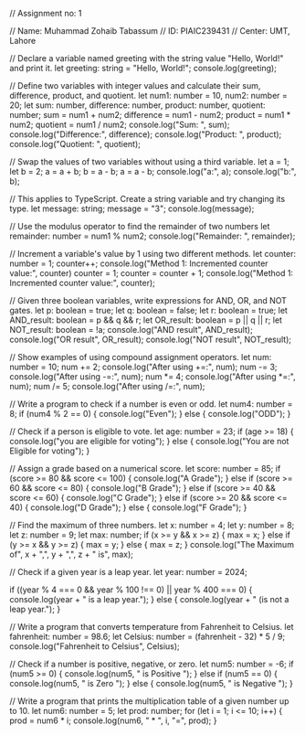 // Assignment no: 1

// Name: Muhammad Zohaib Tabassum
// ID: PIAIC239431
// Center: UMT, Lahore


// Declare a variable named greeting with the string value "Hello, World!" and print it.
let greeting: string = "Hello, World!";
console.log(greeting);

// Define two variables with integer values and calculate their sum, difference, product, and quotient.
let num1: number = 10, num2: number = 20;
let sum: number, difference: number, product: number, quotient: number;
sum = num1 + num2;
difference = num1 - num2;
product = num1 * num2;
quotient = num1 / num2;
console.log("Sum: ", sum);
console.log("Difference:", difference);
console.log("Product: ", product);
console.log("Quotient: ", quotient);

// Swap the values of two variables without using a third variable.
let a = 1;
let b = 2;
a = a + b;
b = a - b;
a = a - b;
console.log("a:", a);
console.log("b:", b);

// This applies to TypeScript. Create a string variable and try changing its type.
let message: string;
message = "3";
console.log(message);

// Use the modulus operator to find the remainder of two numbers
let remainder: number = num1 % num2;
console.log("Remainder: ", remainder);

// Increment a variable's value by 1 using two different methods.
let counter: number = 1;
counter++;
console.log("Method 1: Incremented counter value:", counter)
counter = 1;
counter = counter + 1;
console.log("Method 1: Incremented counter value:", counter);

// Given three boolean variables, write expressions for AND, OR, and NOT gates.
let p: boolean = true;
let q: boolean = false;
let r: boolean = true;
let AND_result: boolean = p && q && r;
let OR_result: boolean = p || q || r;
let NOT_result: boolean = !a;
console.log("AND result", AND_result);
console.log("OR result", OR_result);
console.log("NOT result", NOT_result);

// Show examples of using compound assignment operators.
let num: number = 10;
num += 2;
console.log("After using +=:", num);
num -= 3;
console.log("After using -=:", num);
num *= 4;
console.log("After using *=:", num);
num /= 5;
console.log("After using /=:", num);

// Write a program to check if a number is even or odd.
let num4: number = 8;
if (num4 % 2 == 0) {
    console.log("Even");
}
else {
    console.log("ODD");
}

// Check if a person is eligible to vote.
let age: number = 23;
if (age >= 18) {
    console.log("you are eligible for voting");
}
else {
    console.log("You are not Eligible for voting");
}

// Assign a grade based on a numerical score.
let score: number = 85;
if (score >= 80 && score <= 100) {
    console.log("A Grade");
}
else if (score >= 60 && score <= 80) {
    console.log("B Grade");
}
else if (score >= 40 && score <= 60) {
    console.log("C Grade");
}
else if (score >= 20 && score <= 40) {
    console.log("D Grade");
}
else {
    console.log("F Grade");
}

// Find the maximum of three numbers.
let x: number = 4;
let y: number = 8;
let z: number = 9;
let max: number;
if (x >= y && x >= z) {
    max = x;
}
else if (y >= x && y >= z) {
    max = y;
}
else {
    max = z;
}
console.log("The Maximum of", x + ",", y + ",", z + " is", max);

// Check if a given year is a leap year.
let year: number = 2024;

if ((year % 4 === 0 && year % 100 !== 0) || year % 400 === 0) {
    console.log(year + " is a leap year.");
} else {
    console.log(year + " (is not a leap year.");
}

// Write a program that converts temperature from Fahrenheit to Celsius.
let fahrenheit: number = 98.6;
let Celsius: number = (fahrenheit - 32) * 5 / 9;
console.log("Fahrenheit to Celsius", Celsius);

// Check if a number is positive, negative, or zero.
let num5: number = -6;
if (num5 >= 0) {
    console.log(num5, " is Positive ");
}
else if (num5 == 0) {
    console.log(num5, " is Zero ");
}
else {
    console.log(num5, " is Negative ");
}

// Write a program that prints the multiplication table of a given number up to 10.
let num6: number = 5;
let prod: number;
for (let i = 1; i <= 10; i++) {
    prod = num6 * i;
    console.log(num6, " * ", i, "=", prod);
}
